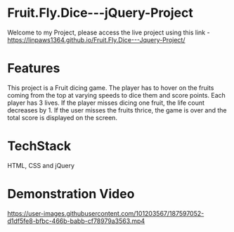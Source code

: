# Fruit.Fly.Dice---jQuery-Project

Welcome to my Project, please access the live project using this link - https://linpaws1364.github.io/Fruit.Fly.Dice---Jquery-Project/

# Features 

This project is a Fruit dicing game. The player has to hover on the fruits coming from the top at varying speeds to dice them and score points. Each player has 3 lives. If the player misses dicing one fruit, the life count decreases by 1. If the user misses the fruits thrice, the game is over and the total score is displayed on the screen.

# TechStack

HTML, CSS and jQuery

# Demonstration Video

https://user-images.githubusercontent.com/101203567/187597052-d1df5fe8-bfbc-466b-babb-cf78979a3563.mp4
